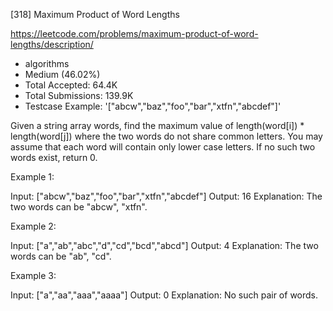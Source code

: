 [318] Maximum Product of Word Lengths  

https://leetcode.com/problems/maximum-product-of-word-lengths/description/

* algorithms
* Medium (46.02%)
* Total Accepted:    64.4K
* Total Submissions: 139.9K
* Testcase Example:  '["abcw","baz","foo","bar","xtfn","abcdef"]'

Given a string array words, find the maximum value of length(word[i]) * length(word[j]) where the two words do not share common letters. You may assume that each word will contain only lower case letters. If no such two words exist, return 0.

Example 1:


Input: ["abcw","baz","foo","bar","xtfn","abcdef"]
Output: 16 
Explanation: The two words can be "abcw", "xtfn".

Example 2:


Input: ["a","ab","abc","d","cd","bcd","abcd"]
Output: 4 
Explanation: The two words can be "ab", "cd".

Example 3:


Input: ["a","aa","aaa","aaaa"]
Output: 0 
Explanation: No such pair of words.


